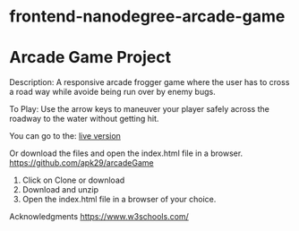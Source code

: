 frontend-nanodegree-arcade-game
===============================
# Arcade Game Project
Description:
A responsive arcade frogger game where the user has to cross a road way while avoide being run over by enemy bugs.

To Play:
Use the arrow keys to maneuver your player safely across the roadway to the water without getting hit. 

You can go to the:
[live version](https://apk29.github.io/arcadeGame/)

Or download the files and open the index.html file in a browser. 
https://github.com/apk29/arcadeGame

1. Click on Clone or download
2. Download and unzip
3. Open the index.html file in a browser of your choice.

Acknowledgments
https://www.w3schools.com/